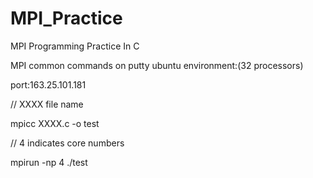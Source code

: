# MPI_Practice
MPI Programming Practice In C

MPI common commands on putty ubuntu environment:(32 processors)
 

port:163.25.101.181


// XXXX file name

mpicc XXXX.c -o test                      

// 4 indicates core numbers

mpirun -np  4 ./test                      
